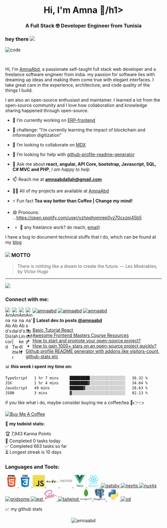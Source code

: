 <h1 align="center">Hi, I'm Amna 👋/h1>

<h3 align="center">A Full Stack 🤓 Developer Engineer from Tunisia</h3>

### hey there <img src="https://media.giphy.com/media/hvRJCLFzcasrR4ia7z/giphy.gif" width="25px">


![code](https://user-images.githubusercontent.com/62377604/135859842-2d8fac67-1a05-419b-8281-d4256d8c24d9.gif)

<br />

Hi, I'm [AmnaAbd](https://amnaabd.github.io/Profile/), a passionate self-taught full stack web developer and a freelance software engineer from india. my passion for software lies with dreaming up ideas and making them come true with elegant interfaces. I take great care in the experience, architecture, and code quality of the things I build.

I am also an open-source enthusiast and maintainer. I learned a lot from the open-source community and I love how collaboration and knowledge sharing happened through open-source.
  <br />


- 🔭 I’m currently working on [ERP-frontend](https://github.com/IndiaVaccineIN/india-vaccine-frontend)

- 🌱 challenge: "I’m currently learning the impact of blockchain and information digitization"

- 👯 I’m looking to collaborate on [MDX](https://github.com/mdx-js/mdx)

- 🤔 I’m looking for help with [github-profile-readme-generator](https://github.com/AmnaAbd/github-profile-readme-generator)

- 💬 Ask me about **react, angular, API Core, bootstrap, Javascript, SQL, C# MVC and PHP**, *I am happy to help*

- 📫 Reach me at **amnaabdallah@gmail.com**

- 👨‍💻 All of my projects are available at [AmnaAbd](https://AmnaAbd.github.io)

- ⚡ Fun fact **Tea way better than Coffee | Change my mind!**

- 😄 Pronouns: ...https://open.spotify.com/user/vzhpqhqmrep0yz70cxzpi45b5

- - 💼 any freelance work? do reach, [email](mailto:amnaabdallah@gmail.com))

I have a bug to document technical stuffs that I do, which can be found at my [blog](https://amnaabd.github.io/blog)
  
### <img src="https://media.giphy.com/media/WUlplcMpOCEmTGBtBW/giphy.gif" width="30"> MOTTO 

> There is nothing like a dream to create the future.  -- Les Misérables, by Victor Hugo
-----------------------------------------------------------------------------------------------------------------------------------

  ![](https://komarev.com/ghpvc/?username=AmnaAbd&color=ff69b4)   

<h3 align="left">Connect with me:</h3>
<p align="left">
  
<p align="left"> <a href="https://twitter.com/AmnaAbd22" target="blank"></a> </p>
  
<a href="https://discord.gg/HKxUV6jXPj">
  <img align="left" alt="AmnaAbd's Discord" width="22px" src="https://raw.githubusercontent.com/peterthehan/peterthehan/master/assets/discord.svg" />
</a>
<a href="https://twitter.com/AmnaAbd22">
  <img align="left" alt="Amna Abdallah | Twitter" width="22px" src="https://raw.githubusercontent.com/peterthehan/peterthehan/master/assets/twitter.svg" />
</a>
<a href="https://www.linkedin.com/in/amna-abdallah-2b615572/">
  <img align="left" alt="AmnaAbd's LinkedIN" width="22px" src="https://raw.githubusercontent.com/peterthehan/peterthehan/master/assets/linkedin.svg" />
</a>
<a href="https://open.spotify.com/user/vzhpqhqmrep0yz70cxzpi45b5">
  <img align="left" alt="Amna's Spotify" width="22px" src="https://raw.githubusercontent.com/peterthehan/peterthehan/master/assets/spotify.svg" />
</a>
<a href="https://codepen.io/AmnaAbd" target="blank"><img align="center" src="https://cdn.jsdelivr.net/npm/simple-icons@3.0.1/icons/codepen.svg" alt="amnaabd" height="30" width="40" /></a>
<a href="https://dev.to/amnaabd" target="blank"><img align="center" src="https://cdn.jsdelivr.net/npm/simple-icons@3.0.1/icons/dev-dot-to.svg" alt="amnaabd" height="30" width="40" /></a>
<a href="https://instagram.com/amnaabd" target="blank"><img align="center" src="https://cdn.jsdelivr.net/npm/simple-icons@3.0.1/icons/instagram.svg" alt="amnaabd" height="30" width="40" /></a>
</p>

**📕 Latest dev.to posts [@amnaabd](https://dev.to/amnaabd)**
<!-- BLOG-POST-LIST:START -->
- [ Basic Tutorial React](https://dev.to/amnaabd/react-basic-tutorial-2fce)
- [Awesome Frontend Masters Course Resources](https://dev.to/amnaabd/awesome-frontendmasters-course-resources-44b8)
- [How to start and promote your open-source project?](https://dev.to/amnaabd/how-to-start-and-promote-your-open-source-project-3ebp)
- [How to gain 1000+ stars on an open-source project quickly?](https://dev.to/amnaabd/how-my-project-repo-reached-200-stars-in-less-than-36-hours-on-github-2l15)
- [Github profile README generator with addons like visitors-count, github-stats etc](https://dev.to/amnaabd/github-profile-readme-generator-with-addons-like-visitors-count-github-stats-etc-44bg)
<!-- BLOG-POST-LIST:END -->


📊 **this week i spent my time on:**
<!--START_SECTION:waka-->
```text
TypeScript   1 hr 7 mins     █████████░░░░░░░░░░░░░░░░   36.32 % 
JSX          1 hr 4 mins     ████████▓░░░░░░░░░░░░░░░░   34.64 % 
JavaScript   49 mins         ██████▓░░░░░░░░░░░░░░░░░░   26.63 % 
JSON         3 mins          ▓░░░░░░░░░░░░░░░░░░░░░░░░   02.13 % 
```
<!--END_SECTION:waka-->

if you like what i do, maybe consider buying me a coffee/tea 🥺👉👈

<a href="https://www.buymeacoffee.com/amnaabd" target="_blank"><img src="https://cdn.buymeacoffee.com/buttons/v2/default-red.png" alt="Buy Me A Coffee" width="150" ></a>

🚧 **my todoist stats:**
<!-- TODO-IST:START -->
🏆  7,943 Karma Points           
🌸  Completed 0 tasks today           
✅  Completed 663 tasks so far           
⏳  Longest streak is 10 days
<!-- TODO-IST:END -->

<h3 align="left">Languages and Tools:</h3>
<p align="left">
    <a href="https://www.w3.org/html/" target="_blank"> <img src="https://raw.githubusercontent.com/devicons/devicon/master/icons/html5/html5-original-wordmark.svg" alt="html5" width="40" height="40"/> </a>
    <a href="https://www.w3schools.com/css/" target="_blank"> <img src="https://raw.githubusercontent.com/devicons/devicon/master/icons/css3/css3-original-wordmark.svg" alt="css3" width="40" height="40"/> </a>
    <a href="https://developer.mozilla.org/en-US/docs/Web/JavaScript" target="_blank"> <img src="https://raw.githubusercontent.com/devicons/devicon/master/icons/javascript/javascript-original.svg" alt="javascript" width="40" height="40"/> </a>
      <a href="https://nodejs.org" target="_blank"> <img src="https://raw.githubusercontent.com/devicons/devicon/master/icons/nodejs/nodejs-original-wordmark.svg" alt="nodejs" width="40" height="40"/> </a>
    <a href="https://expressjs.com" target="_blank"> <img src="https://raw.githubusercontent.com/devicons/devicon/master/icons/express/express-original-wordmark.svg" alt="express" width="40" height="40"/> </a>
      <a href="https://vuejs.org/" target="_blank"> <img src="https://raw.githubusercontent.com/devicons/devicon/master/icons/vuejs/vuejs-original-wordmark.svg" alt="vuejs" width="40" height="40"/> </a>
      <a href="https://reactjs.org/" target="_blank"> <img src="https://raw.githubusercontent.com/devicons/devicon/master/icons/react/react-original-wordmark.svg" alt="react" width="40" height="40"/> </a>
  <a href="https://www.gatsbyjs.com/" target="_blank"> <img src="https://www.vectorlogo.zone/logos/gatsbyjs/gatsbyjs-icon.svg" alt="gatsby" width="40" height="40"/> </a>
    <a href="https://nextjs.org/" target="_blank"> <img src="https://cdn.worldvectorlogo.com/logos/nextjs-3.svg" alt="nextjs" width="40" height="40"/> </a>
    <a href="https://nuxtjs.org/" target="_blank"> <img src="https://www.vectorlogo.zone/logos/nuxtjs/nuxtjs-icon.svg" alt="nuxtjs" width="40" height="40"/> </a> 
  <a href="https://gridsome.org/" target="_blank"> <img src="https://www.vectorlogo.zone/logos/gridsome/gridsome-icon.svg" alt="gridsome" width="40" height="40"/</a>
    <a href="https://jestjs.io" target="_blank"> <img src="https://www.vectorlogo.zone/logos/jestjsio/jestjsio-icon.svg" alt="jest" width="40" height="40"/> </a>
      <a href="https://sass-lang.com" target="_blank"> <img src="https://raw.githubusercontent.com/devicons/devicon/master/icons/sass/sass-original.svg" alt="sass" width="40" height="40"/> </a>
    <a href="https://tailwindcss.com/" target="_blank"> <img src="https://www.vectorlogo.zone/logos/tailwindcss/tailwindcss-icon.svg" alt="tailwind" width="40" height="40"/> </a>
    <a href="https://www.mongodb.com/" target="_blank"> <img src="https://raw.githubusercontent.com/devicons/devicon/master/icons/mongodb/mongodb-original-wordmark.svg" alt="mongodb" width="40" height="40"/> </a>
    <a href="https://www.postgresql.org" target="_blank"> <img src="https://raw.githubusercontent.com/devicons/devicon/master/icons/postgresql/postgresql-original-wordmark.svg" alt="postgresql" width="40" height="40"/> </a>
    <a href="https://www.python.org" target="_blank"> <img src="https://raw.githubusercontent.com/devicons/devicon/master/icons/python/python-original.svg" alt="python" width="40" height="40"/> </a>
    <a href="https://www.adobe.com/products/xd.html" target="_blank"> <img src="https://cdn.worldvectorlogo.com/logos/adobe-xd.svg" alt="xd" width="40" height="40"/> </a> 
    </p>



📈 my github stats
<p align="center"> <img src=https://github-readme-stats.vercel.app/api?username=amnaabd&show_icons=true alt=amnaabd /> </p>

<!--p align="center"> <img src="https://github-readme-stats.vercel.app/api?username=amnaabd&show_icons=true&theme=gotham" alt="amnaabd" /-->
